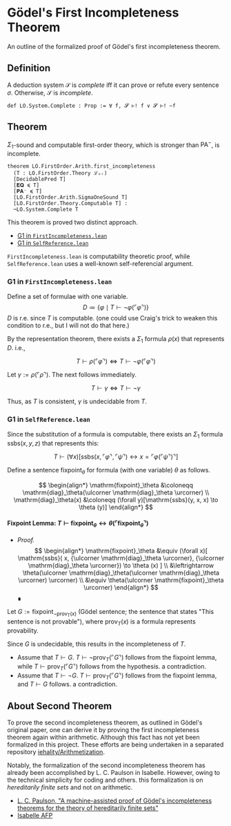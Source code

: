 # Gödel's First Incompleteness Theorem

An outline of the formalized proof of Gödel's first incompleteness theorem.

## Definition

A deduction system $\mathcal{S}$ is _complete_ iff it can prove or refute every sentence $\sigma$.
Otherwise, $\mathcal{S}$ is _incomplete_.

```lean
def LO.System.Complete : Prop := ∀ f, 𝓢 ⊢! f ∨ 𝓢 ⊢! ~f
```

## Theorem

$\Sigma_1$-sound and computable first-order theory, which is stronger than $\mathsf{PA}^-$, is incomplete.

```lean
theorem LO.FirstOrder.Arith.first_incompleteness
  (T : LO.FirstOrder.Theory ℒₒᵣ)
  [DecidablePred T]
  [𝐄𝐐 ≼ T]
  [𝐏𝐀⁻ ≼ T]
  [LO.FirstOrder.Arith.SigmaOneSound T]
  [LO.FirstOrder.Theory.Computable T] :
  ¬LO.System.Complete T
```

This theorem is proved two distinct approach.
- [G1 in `FirstIncompleteness.lean`](https://iehality.github.io/lean4-logic/docs/Logic/FirstOrder/Incompleteness/FirstIncompleteness.html#LO.FirstOrder.Arith.first_incompleteness)
- [G1 in `SelfReference.lean`](https://iehality.github.io/lean4-logic/docs/Logic/FirstOrder/Incompleteness/SelfReference.html#LO.FirstOrder.Arith.FirstIncompletenessBySelfReference.not_complete)

`FirstIncompleteness.lean` is computability theoretic proof, while `SelfReference.lean` uses a well-known self-referencial argument.

### G1 in `FirstIncompleteness.lean`
  
  Define a set of formulae with one variable.
  $$ D \coloneqq \{\varphi \mid T \vdash \lnot \varphi({\ulcorner \varphi \urcorner}) \} $$
  $D$ is r.e. since $T$ is computable. (one could use Craig's trick to weaken this condition to r.e., but I will not do that here.)

  By the representation theorem, there exists a $\Sigma_1$ formula $\rho(x)$ that represents $D$. i.e.,

  $$ T \vdash \rho({\ulcorner \varphi \urcorner}) \iff T \vdash \lnot \varphi({\ulcorner \varphi \urcorner})$$

  Let $\gamma := \rho({\ulcorner \rho \urcorner})$. The next follows immediately.

  $$ T \vdash \gamma \iff T \vdash \lnot \gamma $$

  Thus, as $T$ is consistent, $\gamma$ is undecidable from $T$.

### G1 in `SelfReference.lean`
  
  Since the substitution of a formula is computable, there exists an $\Sigma_1$ formula $\mathrm{ssbs}(x, y, z)$ that represents this:

  $$ T \vdash (\forall x)[\mathrm{ssbs}(x, {\ulcorner \varphi \urcorner}, {\ulcorner \psi \urcorner})
    \leftrightarrow x = {\ulcorner \varphi({\ulcorner \psi \urcorner}) \urcorner}] $$

  Define a sentence $\mathrm{fixpoint}_\theta$ for formula (with one variable) $\theta$ as follows.
  
  $$
    \begin{align*}
      \mathrm{fixpoint}_\theta
        &\coloneqq \mathrm{diag}_\theta(\ulcorner \mathrm{diag}_\theta \urcorner) \\
      \mathrm{diag}_\theta(x)
        &\coloneqq (\forall y)[\mathrm{ssbs}(y, x, x) \to \theta (y)]
    \end{align*}
  $$

  #### Fixpoint Lemma: $T \vdash \mathrm{fixpoint}_\theta \leftrightarrow \theta({\ulcorner \mathrm{fixpoint}_\theta \urcorner})$
  - _Proof._
    $$
      \begin{align*}
        \mathrm{fixpoint}_\theta
          &\equiv
            (\forall x)[
              \mathrm{ssbs}(
                x,
                {\ulcorner \mathrm{diag}_\theta \urcorner},
                {\ulcorner \mathrm{diag}_\theta \urcorner}) \to
              \theta (x)
              ] \\
          &\leftrightarrow 
            \theta(\ulcorner \mathrm{diag}_\theta(\ulcorner \mathrm{diag}_\theta \urcorner) \urcorner) \\
          &\equiv
            \theta(\ulcorner \mathrm{fixpoint}_\theta \urcorner)
      \end{align*}
    $$
    ∎
  
  Let $G := \mathrm{fixpoint}_{\lnot\mathrm{prov_T}(x)}$ (Gödel sentence; the sentence that states "This sentence is not provable"), 
  where $\mathrm{prov}_T(x)$ is a formula represents provability.

  Since $G$ is undecidable, this results in the incompleteness of $T$.
  - Assume that $T \vdash G$. $T \vdash \lnot \mathrm{prov}_T(\ulcorner G \urcorner)$ follows from the fixpoint lemma, 
    while $T \vdash \mathrm{prov}_T(\ulcorner G \urcorner)$ follows from the hypothesis. a contradiction.
  - Assume that $T \vdash \lnot G$. $T \vdash \mathrm{prov}_T(\ulcorner G \urcorner)$ follows from the fixpoint lemma,
    and $T \vdash G$ follows. a contradiction.

## About Second Theorem

To prove the second incompleteness theorem, as outlined in Gödel's original paper, one can derive it by proving the first incompleteness theorem again within arithmetic.
Although this fact has not yet been formalized in this project.
These efforts are being undertaken in a separated repository [iehality/Arithmetization](https://github.com/iehality/Arithmetization).

Notably, the formalization of the second incompleteness theorem has already been accomplished by L. C. Paulson in Isabelle.
However, owing to the technical simplicity for coding and others. this formalization is on *hereditarily finite sets* and not on arithmetic.
- [L. C. Paulson, "A machine-assisted proof of Gödel's incompleteness theorems for the theory of hereditarily finite sets"](https://www.repository.cam.ac.uk/items/bda52431-26e0-4e86-8d63-409bcedd4617)
- [Isabelle AFP](https://www.isa-afp.org/entries/Incompleteness.html)

